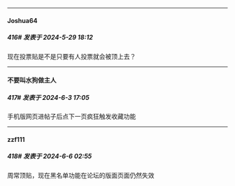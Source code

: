 ﻿
*****

####  Joshua64  
##### 416#       发表于 2024-5-29 18:12

现在投票贴是不是只要有人投票就会被顶上去？

*****

####  不要叫水狗做主人  
##### 417#       发表于 2024-6-3 17:05

手机版网页进帖子后点下一页疯狂触发收藏功能


*****

####  zzf111  
##### 418#       发表于 2024-6-6 02:55

周常顶贴，现在黑名单功能在论坛的版面页面仍然失效

